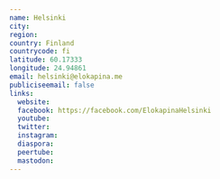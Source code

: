 ```yaml
---
name: Helsinki
city:
region:
country: Finland
countrycode: fi
latitude: 60.17333
longitude: 24.94861
email: helsinki@elokapina.me
publiciseemail: false
links:
  website:
  facebook: https://facebook.com/ElokapinaHelsinki
  youtube:
  twitter:
  instagram:
  diaspora:
  peertube:
  mastodon:
---
```


